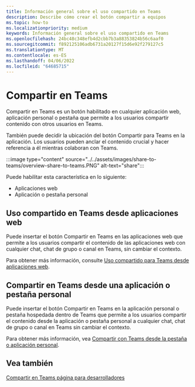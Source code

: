 ```yaml
---
title: Información general sobre el uso compartido en Teams
description: Describe cómo crear el botón compartir a equipos
ms.topic: how-to
ms.localizationpriority: medium
keywords: Información general sobre el uso compartido en Teams
ms.openlocfilehash: 24bc48c348efb4d2cbb7b3a88353824b56c6aaf0
ms.sourcegitcommit: f892125106adb6731a20127f15d6e92f279127c5
ms.translationtype: MT
ms.contentlocale: es-ES
ms.lasthandoff: 04/06/2022
ms.locfileid: "64685715"
---
```

# <a name="share-to-teams"></a>Compartir en Teams

Compartir en Teams es un botón habilitado en cualquier aplicación web, aplicación personal o pestaña que permite a los usuarios compartir contenido con otros usuarios en Teams.

También puede decidir la ubicación del botón Compartir para Teams en la aplicación. Los usuarios pueden anclar el contenido crucial y hacer referencia a él mientras colaboran con Teams.

:::image type="content" source="../../assets/images/share-to-teams/overview-share-to-teams.PNG" alt-text="share":::

Puede habilitar esta característica en lo siguiente:

* Aplicaciones web
* Aplicación o pestaña personal

## <a name="share-to-teams-from-web-apps"></a>Uso compartido en Teams desde aplicaciones web

Puede insertar el botón Compartir en Teams en las aplicaciones web que permite a los usuarios compartir el contenido de las aplicaciones web con cualquier chat, chat de grupo o canal en Teams, sin cambiar el contexto.

Para obtener más información, consulte [Uso compartido para Teams desde aplicaciones web](share-to-teams-from-web-apps.md).

## <a name="share-to-teams-from-personal-app-or-tab"></a>Compartir en Teams desde una aplicación o pestaña personal

Puede insertar el botón Compartir en Teams en la aplicación personal o pestaña hospedada dentro de Teams que permite a los usuarios compartir el contenido desde la aplicación o pestaña personal a cualquier chat, chat de grupo o canal en Teams sin cambiar el contexto.

Para obtener más información, vea [Compartir con Teams desde la pestaña o aplicación personal](share-to-teams-from-personal-app-or-tab.md).

## <a name="see-also"></a>Vea también

[Compartir en Teams página para desarrolladores](https://developer.microsoft.com/microsoft-teams/share-to-teams#/)

